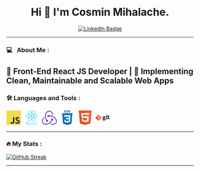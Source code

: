 <div id="header" align="center">
  <h1> Hi 👋 I'm Cosmin Mihalache.</h1>
  <div id="badges">
    <a href="https://www.linkedin.com/in/cosmin-mihalache-731557178/">
      <img style="width:100px" src="https://media-exp1.licdn.com/dms/image/C4E03AQH0ddJpTN-N5Q/profile-displayphoto-shrink_800_800/0/1608038985412?e=1663200000&v=beta&t=_D-A_PYw-cGYM6VLH72y4BDDk6wrrInyn_BvtqUFOjI" alt="LinkedIn Badge"/>
    </a>
   
  </div>

</div>

---

### 💻 &nbsp; About Me :
<!--  -->
🎨 Front-End React JS Developer | 🎈 Implementing Clean, Maintainable and Scalable Web Apps
---

### :hammer_and_wrench: Languages and Tools :
<div>

  <img src="https://github.com/devicons/devicon/blob/master/icons/javascript/javascript-original.svg" title="JavaScript" alt="JavaScript" width="40" height="40"/>&nbsp;
  <img src="https://github.com/devicons/devicon/blob/master/icons/react/react-original-wordmark.svg" title="React" alt="React" width="40" height="40"/>&nbsp;
  <img src="https://github.com/devicons/devicon/blob/master/icons/redux/redux-original.svg" title="Redux" alt="Redux " width="40" height="40"/>&nbsp;
  <img src="https://github.com/devicons/devicon/blob/master/icons/css3/css3-plain-wordmark.svg"  title="CSS3" alt="CSS" width="40" height="40"/>&nbsp;
  <img src="https://github.com/devicons/devicon/blob/master/icons/html5/html5-original.svg" title="HTML5" alt="HTML" width="40" height="40"/>&nbsp;
  <img src="https://github.com/devicons/devicon/blob/master/icons/git/git-original-wordmark.svg" title="Git" alt="Git" width="40" height="40"/>&nbsp;
</div>

---

### :fire: My Stats :
[![GitHub Streak](https://github-readme-streak-stats.herokuapp.com?user=c-obsesie&theme=merko)](https://git.io/streak-stats)

---

